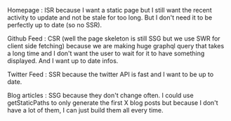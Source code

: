 Homepage : ISR because I want a static page but I still want the recent activity to update and not be stale for too long. But I don't need it to be perfectly up to date (so no SSR).

Github Feed : CSR (well the page skeleton is still SSG but we use SWR for client side fetching) because we are making huge graphql query that takes a long time and I don't want the user to wait for it to have something displayed. And I want up to date infos.

Twitter Feed : SSR because the twitter API is fast and I want to be up to date.

Blog articles : SSG because they don't change often. I could use getStaticPaths to only generate the first X blog posts but because I don't have a lot of them, I can just build them all every time.